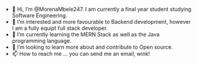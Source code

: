 - 👋 Hi, I’m @MorenaMbele247. I am currently a final year student studying Software Engineering. 
- 👀 I’m interested and more favourable to Backend development, however I am a fully equipt full stack developer. 
- 🌱 I’m currently learning the MERN Stack as well as the Java programming language.
- 💞️ I’m looking to learn more about and contribute to Open source. 
- 📫 How to reach me ... you can send me an email, wink!



